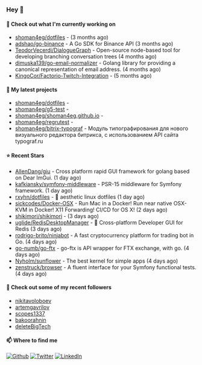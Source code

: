 ### Hey 👋

#### 👷 Check out what I'm currently working on

- [shoman4eg/dotfiles](https://github.com/shoman4eg/dotfiles) -  (3 months ago)
- [adshao/go-binance](https://github.com/adshao/go-binance) - A Go SDK for Binance API (3 months ago)
- [TeodorVecerdi/DialogueGraph](https://github.com/TeodorVecerdi/DialogueGraph) - Open-source node-based tool for developing branching conversation trees (4 months ago)
- [dimuska139/go-email-normalizer](https://github.com/dimuska139/go-email-normalizer) - Golang library for providing a canonical representation of email address. (4 months ago)
- [KingoCor/Factorio-Twitch-Integration](https://github.com/KingoCor/Factorio-Twitch-Integration) -  (5 months ago)

#### 🌱 My latest projects

- [shoman4eg/dotfiles](https://github.com/shoman4eg/dotfiles) - 
- [shoman4eg/g5-test](https://github.com/shoman4eg/g5-test) - 
- [shoman4eg/shoman4eg.github.io](https://github.com/shoman4eg/shoman4eg.github.io) - 
- [shoman4eg/regrutest](https://github.com/shoman4eg/regrutest) - 
- [shoman4eg/bitrix-typograf](https://github.com/shoman4eg/bitrix-typograf) - Модуль типографирования для нового визуального редактора битрикса, с использованием API сайта typograf.ru

#### ⭐ Recent Stars

- [AllenDang/giu](https://github.com/AllenDang/giu) - Cross platform rapid GUI framework for golang based on Dear ImGui. (1 day ago)
- [kafkiansky/symfony-middleware](https://github.com/kafkiansky/symfony-middleware) - PSR-15 middleware for Symfony framework. (1 day ago)
- [rxyhn/dotfiles](https://github.com/rxyhn/dotfiles) - 🍚 aesthetic linux dotfiles (1 day ago)
- [sickcodes/Docker-OSX](https://github.com/sickcodes/Docker-OSX) - Run Mac in a Docker! Run near native OSX-KVM in Docker! X11 Forwarding! CI/CD for OS X! (2 days ago)
- [shikimori/shikimori](https://github.com/shikimori/shikimori) -  (3 days ago)
- [uglide/RedisDesktopManager](https://github.com/uglide/RedisDesktopManager) - :wrench: Cross-platform Developer GUI for Redis (3 days ago)
- [rodrigo-brito/ninjabot](https://github.com/rodrigo-brito/ninjabot) - A fast cryptocurrency platform for trading bot in Go.  (4 days ago)
- [go-numb/go-ftx](https://github.com/go-numb/go-ftx) - go-ftx is API wrapper for FTX exchange, with go. (4 days ago)
- [Nyholm/sunflower](https://github.com/Nyholm/sunflower) - The best kernel for simple apps (4 days ago)
- [zenstruck/browser](https://github.com/zenstruck/browser) - A fluent interface for your Symfony functional tests. (4 days ago)

#### 👯 Check out some of my recent followers

- [nikitavoloboev](https://github.com/nikitavoloboev)
- [artemgavrilov](https://github.com/artemgavrilov)
- [scopes1337](https://github.com/scopes1337)
- [bakoorahnin](https://github.com/bakoorahnin)
- [deleteBigTech](https://github.com/deleteBigTech)


#### 📫 Where to find me
<p>
<a href="https://github.com/shoman4eg" target="_blank"><img alt="Github" src="https://img.shields.io/badge/GitHub-%2312100E.svg?&style=for-the-badge&logo=Github&logoColor=white" /></a>
<a href="https://twitter.com/shoman4eg" target="_blank"><img alt="Twitter" src="https://img.shields.io/badge/twitter-%231DA1F2.svg?&style=for-the-badge&logo=twitter&logoColor=white" /></a>
<a href="https://www.linkedin.com/in/artemdubinin/" target="_blank"><img alt="LinkedIn" src="https://img.shields.io/badge/linkedin-%230077B5.svg?&style=for-the-badge&logo=linkedin&logoColor=white" /></a>
</p>
